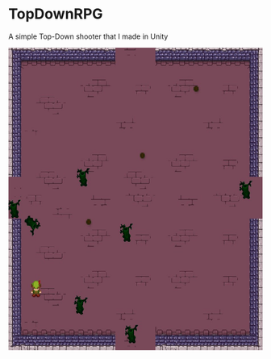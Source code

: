 # TopDownRPG
A simple Top-Down shooter that I made in Unity
<html>
<img src="GamePlay.jpg" alt="Image of Game" width="600" height="600">
</html>

